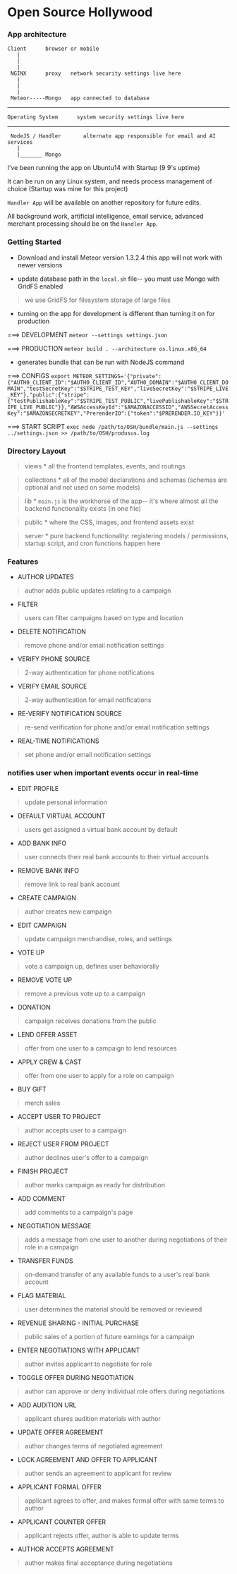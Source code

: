# Open Source Hollywood


### App architecture

	Client		browser or mobile
	   |
	   |
	   |
	 NGINX		proxy	network security settings live here
	   |
	   |
	   |
	 Meteor-----Mongo	app connected to database
	   
  ----------------------
  	Operating System	  system security settings live here
  ----------------------

  	 NodeJS / Handler		alternate app responsible for email and AI services
  	   |
  	   |_______ Mongo


I've been running the app on Ubuntu14 with Startup (9 9's uptime)

It can be run on any Linux system, and needs process management of choice (Startup was mine for this project)

`Handler App` will be available on another repository for future edits.

All background work, artificial intelligence, email service, advanced merchant processing should be on the `Handler App`.


### Getting Started

* Download and install Meteor version 1.3.2.4 this app will not work with newer versions

* update database path in the `local.sh` file-- you must use Mongo with GridFS enabled
> we use GridFS for filesystem storage of large files

* turning on the app for development is different than turning it on for production


===> DEVELOPMENT
`meteor --settings settings.json`


===> PRODUCTION
`meteor build . --architecture os.linux.x86_64`
* generates bundle that can be run with NodeJS command


===> CONFIGS
`export METEOR_SETTINGS='{"private":{"AUTH0_CLIENT_ID":"$AUTH0_CLIENT_ID","AUTH0_DOMAIN":"$AUTH0_CLIENT_DOMAIN","testSecretKey":"$STRIPE_TEST_KEY","liveSecretKey":"$STRIPE_LIVE_KEY"},"public":{"stripe":{"testPublishableKey":"$STRIPE_TEST_PUBLIC","livePublishableKey":"$STRIPE_LIVE_PUBLIC"}},"AWSAccessKeyId":"$AMAZONACCESSID","AWSSecretAccessKey":"$AMAZONSECRETKEY","PrerenderIO":{"token":"$PRERENDER.IO_KEY"}}'`


===> START SCRIPT
`exec node /path/to/OSH/bundle/main.js --settings ../settings.json >> /path/to/OSH/produsus.log`


### Directory Layout

> views
	* all the frontend templates, events, and routings

> collections
	* all of the model declarations and schemas (schemas are optional and not used on some models)

> lib
	* `main.js` is the workhorse of the app-- it's where almost all the backend functionality exists (in one file)

> public
	* where the CSS, images, and frontend assets exist

> server
	* pure backend functionality: registering models / permissions, startup script, and cron functions happen here



### Features

* AUTHOR UPDATES 
> author adds public updates relating to a campaign

* FILTER 
> users can filter campaigns based on type and location

* DELETE NOTIFICATION 
> remove phone and/or email notification settings

* VERIFY PHONE SOURCE 
> 2-way authentication for phone notifications 

* VERIFY EMAIL SOURCE 
> 2-way authentication for email notifications 

* RE-VERIFY NOTIFICATION SOURCE 
> re-send verification for phone and/or email notification settings

* REAL-TIME NOTIFICATIONS 
> set phone and/or email notification settings
### notifies user when important events occur in real-time

* EDIT PROFILE 
> update personal information

* DEFAULT VIRTUAL ACCOUNT 
> users get assigned a virtual bank account by default

* ADD BANK INFO 
> user connects their real bank accounts to their virtual accounts

* REMOVE BANK INFO 
> remove link to real bank account

* CREATE CAMPAIGN
> author creates new campaign

* EDIT CAMPAIGN
> update campaign merchandise, roles, and settings

* VOTE UP 
> vote a campaign up, defines user behaviorally

* REMOVE VOTE UP
> remove a previous vote up to a campaign

* DONATION 
> campaign receives donations from the public

* LEND OFFER ASSET 
> offer from one user to a campaign to lend resources

* APPLY CREW & CAST 
> offer from one user to apply for a role on campaign

* BUY GIFT 
> merch sales

* ACCEPT USER TO PROJECT 
> author accepts user to a campaign

* REJECT USER FROM PROJECT 
> author declines user's offer to a campaign

* FINISH PROJECT 
> author marks campaign as ready for distribution

* ADD COMMENT 
> add comments to a campaign's page

* NEGOTIATION MESSAGE 
> adds a message from one user to another during negotiations of their role in a campaign

* TRANSFER FUNDS 
> on-demand transfer of any available funds to a user's real bank account

* FLAG MATERIAL 
> user determines the material should be removed or reviewed

* REVENUE SHARING - INITIAL PURCHASE 
> public sales of a portion of future earnings for a campaign

* ENTER NEGOTIATIONS WITH APPLICANT 
> author invites applicant to negotiate for role

* TOGGLE OFFER DURING NEGOTIATION 
> author can approve or deny individual role offers during negotiations

* ADD AUDITION URL 
> applicant shares audition materials with author

* UPDATE OFFER AGREEMENT 
> author changes terms of negotiated agreement

* LOCK AGREEMENT AND OFFER TO APPLICANT 
> author sends an agreement to applicant for review

* APPLICANT FORMAL OFFER 
> applicant agrees to offer, and makes formal offer with same terms to author

* APPLICANT COUNTER OFFER 
> applicant rejects offer, author is able to update terms

* AUTHOR ACCEPTS AGREEMENT 
> author makes final acceptance during negotiations
